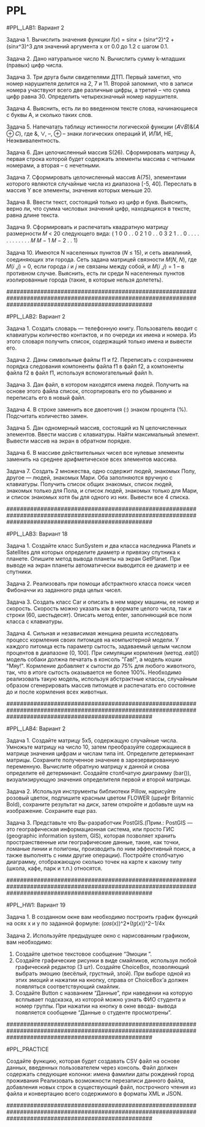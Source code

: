 # PPL
#PPL_LAB1:
Вариант 2

Задача 1. Вычислить значения функции
𝑓(𝑥) = sin𝑥 + (sin𝑥^2)^2 + (sin𝑥^3)^3
для значений аргумента
x от 0.0 до 1.2 с шагом 0.1.

Задача 2. Дано натуральное число N. Вычислить сумму k-младших 
(правых) цифр числа.

Задача 3. Три друга были свидетелями ДТП. Первый заметил, что 
номер нарушителя делится на 2, 7 и 11. Второй запомнил, что в записи 
номера участвуют всего две различные цифры, а третий – что сумма 
цифр равна 30. Определить четырехзначный номер нарушителя.

Задача 4. Выяснить, есть ли во введенном тексте слова, 
начинающиеся с буквы А, и сколько таких слов.

Задача 5. Напечатать таблицу истинности логической функции 
(𝐴⋁𝐵)&(𝐴 ⊕ 𝐶),
где &, ⋁, –, ⊕ – знаки логических операций И, ИЛИ, НЕ, 
Неэквивалентность.

Задача 6. Дан целочисленный массив S(26). Сформировать матрицу 
А, первая строка которой будет содержать элементы массива с четными 
номерами, а вторая – с нечетными.

Задача 7. Сформировать целочисленный массив А(75), элементами 
которого являются случайные числа из диапазона [-5, 40]. Переслать в 
массив Y все элементы, значения которых меньше 20.

Задача 8. Ввести текст, состоящий только из цифр и букв. Выяснить, 
верно ли, что сумма числовых значений цифр, находящихся в тексте, 
равна длине текста.

Задача 9. Сформировать и распечатать квадратную матрицу 
размерности 𝑀 < 20 следующего вида:
(
1 0 0 . . 0
2 1 0 . . 0
3 2 1 . . 0
. . . . . .
. . . . . .
𝑀 𝑀 − 1 𝑀 − 2 . . 1)

Задача 10. Имеются N населенных пунктов (𝑁 ≤ 15), и сеть 
авиалиний, соединяющих эти города. Сеть задана матрицей связности 
𝑀(𝑁, 𝑁), где 𝑀(𝑖 ,𝑗) = 0, если города 𝑖 и 𝑗 не связаны между собой, и 
𝑀(𝑖 ,𝑗) = 1 – в противном случае. Выяснить, есть ли среди N
населенных пунктов изолированные города (такие, в которые нельзя 
долететь).

###########################################################################################################################################################

#PPL_LAB2:
Вариант 2

Задача 1. Создать словарь — телефонную книгу. Пользователь
вводит с клавиатуры количество контактов, и по очереди их имена и
номера. Из этого словаря получить список, содержащий только имена
и вывести его.

Задача 2. Даны символьные файлы f1 и f2. Переписать с
сохранением порядка следования компоненты файла f1 в файл f2, а
компоненты файла f2 в файл f1, используя вспомогательный файл h.

Задача 3. Дан файл, в котором находятся имена людей. Получить на
основе этого файла список, отсортировать его по убыванию и
переписать его в новый файл.

Задача 4. В строке заменить все двоеточия (:) знаком процента (%).
Подсчитать количество замен.

Задача 5. Дан одномерный массив, состоящий из N целочисленных
элементов. Ввести массив с клавиатуры. Найти максимальный
элемент. Вывести массив на экран в обратном порядке.

Задача 6. В массиве действительных чисел все нулевые элементы
заменить на среднее арифметическое всех элементов массива.

Задача 7. Создать 2 множества, одно содержит людей, знакомых
Полу, другое — людей, знакомых Мари. Оба заполняются вручную с
клавиатуры. Получить список общих знакомых, список людей,
знакомых только для Пола, и список людей, знакомых только для
Мари, и список знакомых хотя бы для одного из них. Вывести все 4
списка.

###########################################################################################################################################################

#PPL_LAB3:
Вариант 18

Задача 1. Создайте класс SunSystem и два класса наследника Planets
и Satellites для которых определите диаметр и привязку спутника к
планете. Опишите метод вывода планеты на экран GetPlanet. При
выводе на экран планеты автоматически выводится ее диаметр и ее
спутники.

Задача 2. Реализовать при помощи абстрактного класса поиск чисел
Фибоначчи из заданного ряда целых чисел.

Задача 3. Создать класс Car и описать в нем марку машины, ее номер
и скорость. Скорость можно указать как в формате целого числа, так и
строки (60, шестьдесят). Описать метод enter, заполняющий все поля
класса с клавиатуры.

Задача 4. Сильная и независимая женщина решила исследовать
процесс кормления своих питомцев на компьютерной модели. У
каждого питомца есть параметр сытость, задаваемый целым числом
процентов в диапазоне (0, 100]. При симуляции кормления (метод
.eat()) модель собаки должна печатать в консоль "Гав!", а модель кошки
"Мяу!". Кормление добавляет к сытости до 75% для любого животного,
так, что в итоге сытость оказывается не более 100%. Необходимо
реализовать такую модель, используя абстрактные классы, случайным
образом сгенерировать массив питомцев и распечатать его состояние
до и после кормления всех животных.

###########################################################################################################################################################

#PPL_LAB4:
Вариант 2

Задача 1. Создайте матрицу 5х5, содержащую случайные числа.
Умножьте матрицу на число 10, затем преобразуйте содержащиеся в
матрице значения цифрам и числам типа int. Определите детерминант
матрицы. Сохраните полученное значение в зарезервированную
переменную. Вычислите обратную матрицу к данной и снова
определите её детерминант. Создайте столбчатую диаграмму (bar()),
визуализирующую значения определителя первой и второй матрицы.

Задача 2. Используя инструменты библиотеки Pillow, нарисуйте
розовый цветок, подпишите красным цветом FLOWER (шрифт
Britannic Bold), сохраните результат на диск, затем откройте и добавьте
шум на изображение. Сохраните еще раз.

Задача 3. Представьте что Вы-разработчик PostGIS.(Прим.: PostGIS
— это географическая информационная система, или просто ГИС
(geographic information system, GIS), которая позволяет хранить
пространственные или географические данные, такие, как точки,
ломаные линии и полигоны, производить по ним эффективный поиск,
а также выполнять с ними другие операции). Постройте столбчатую
диаграмму, отображающую сколько точек на карте к какому типу
(школа, кафе, парк и т.п.) относятся.

###########################################################################################################################################################

#PPL_HW1:
Вариант 19

Задача 1. В созданном окне вам необходимо построить график
функций на осях x и y по заданной формуле:
(𝑐𝑜𝑠(x))^2*(𝑡𝑔(𝑥))^2−1/4x

Задача 2. Используйте предыдущее окно с нарисованным
графиком, вам необходимо:
1. Создайте цветное текстовое сообщение “Эмоции ”.
2. Создайте графические рисунки в виде смайликов,
используя любой графический редактор (3 шт). Создайте
ChoiceBox, позволяющий выбрать эмоцию (весёлый,
грустный, злой). При выборе одной из этих эмоций и нажатии
на кнопку, справа от ChoiceBox’а должен появляться
соответствующий смайлик.
3. Создайте Button с названием “Данные”, при наведении на
которую всплывает подсказка, из которой можно узнать ФИО
студента и номер группы. При нажатии на кнопку в окне ввода-
вывода появляется сообщение “Данные о студенте
просмотрены”.

###########################################################################################################################################################

#PPL_PRACTICE

Создайте функцию, которая будет создавать CSV файл на основе данных, введенных пользователем через консоль.
Файл должен содержать следующие колонки:
имена
фамилии
даты рождений
город проживания
Реализовать возможности перезаписи данного файла, добавления новых строк в существующий файл, построчного чтения из файла и конвертацию всего содержимого в форматы XML и JSON.

###########################################################################################################################################################
